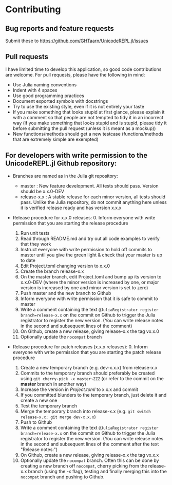 # Contributing

## Bug reports and feature requests

Submit these to https://github.com/GHTaarn/UnicodeREPL.jl/issues

## Pull requests

I have limited time to develop this application, so good code contributions are welcome.
For pull requests, please have the following in mind:

 - Use Julia naming conventions
 - Indent with 4 spaces
 - Use good programming practices
 - Document exported symbols with docstrings
 - Try to use the existing style, even if it is not entirely your taste
 - If you make something that looks stupid at first glance, please explain it with a comment so that people are not tempted to tidy it in an incorrect way (if you make something that looks stupid and is stupid, please tidy it before submitting the pull request (unless it is meant as a mockup))
 - New functions/methods should get a new testcase (functions/methods that are extremely simple are exempted)

## For developers with write permission to the UnicodeREPL.jl Github repository:

 - Branches are named as in the Julia git repository:
      - master : New feature development. All tests should pass. Version should be x.x.0-DEV
      - release-x.x : A stable release for each minor version, all tests should pass. Unlike the Julia repository, do not commit anything here unless it is verified release ready and has version x.x.x
 - Release procedure for x.x.0 releases:
   0. Inform everyone with write permission that you are starting the release procedure
   1. Run unit tests
   2. Read through README.md and try out all code examples to verify that they work
   3. Instruct everyone with write permission to hold off commits to master until you give the green light & check that your master is up to date
   4. Edit Project.toml changing version to x.x.0
   5. Create the branch release-x.x
   6. On the master branch, edit Project.toml and bump up its version to x.x.0-DEV (where the minor version is increased by one, or major version is increased by one and minor version is set to zero)
   7. Push master and the new branch to Github
   8. Inform everyone with write permission that it is safe to commit to master
   8. Write a comment containing the text `@JuliaRegistrator register branch=release-x.x` on the commit on Github to trigger the Julia registrator to register the new version. (You can write release notes in the second and subsequent lines of the comment)
   9. On Github, create a new release, giving release-x.x the tag vx.x.0
   10. Optionally update the `nocompat` branch

 - Release procedure for patch releases (x.x.x releases):
   0. Inform everyone with write permission that you are starting the patch release procedure
   1. Create a new temporary branch (e.g. dev-x.x.x) from release-x.x
   2. Commits to the temporary branch should preferably be created using `git cherry-pick -x master~ZZZ` (or refer to the commit on the **master** branch in another way)
   3. Increase the version in *Project.toml* to x.x.x and commit
   4. If you committed blunders to the temporary branch, just delete it and create a new one
   5. Test the temporary branch
   6. Merge the temporary branch into release-x.x (e.g. `git switch release-x.x; git merge dev-x.x.x`)
   7. Push to Github
   8. Write a comment containing the text `@JuliaRegistrator register branch=release-x.x` on the commit on Github to trigger the Julia registrator to register the new version. (You can write release notes in the second and subsequent lines of the comment after the text "Release notes:")
   9. On Github, create a new release, giving release-x.x the tag vx.x.x
   10. Optionally update the `nocompat` branch. Often this can be done by creating a new branch off `nocompat`, cherry picking from the release-x.x branch (using the -x flag), testing and finally merging this into the `nocompat` branch and pushing to Github.
